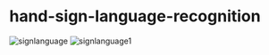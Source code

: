 ﻿# hand-sign-language-recognition




![signlanguage](https://github.com/Clumsyvortex123/hand-sign-language-recognition/assets/91614556/3d49aa7e-90bc-4938-8698-f3fcbcf098bc)
![signlanguage1](https://github.com/Clumsyvortex123/hand-sign-language-recognition/assets/91614556/01c822c7-55c7-46ae-9798-7f426d2f1dcb)
